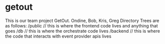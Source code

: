 # getout
This is our team project GetOut.  Ondine, Bob, Kris, Greg
Directory Trees are as follows:
/public   // this is where the frontend code lives and anything that goes 
/db       // this is where the orchestrate code lives
/backend  // this is where the code that interacts with event provider apis lives


